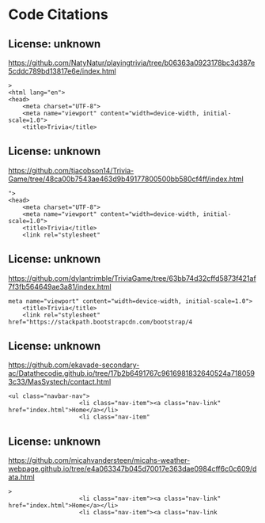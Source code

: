 # Code Citations

## License: unknown
https://github.com/NatyNatur/playingtrivia/tree/b06363a0923178bc3d387e5cddc789bd13817e6e/index.html

```
>
<html lang="en">
<head>
    <meta charset="UTF-8">
    <meta name="viewport" content="width=device-width, initial-scale=1.0">
    <title>Trivia</title>
```


## License: unknown
https://github.com/tjacobson14/Trivia-Game/tree/48ca00b7543ae463d9b49177800500bb580cf4ff/index.html

```
">
<head>
    <meta charset="UTF-8">
    <meta name="viewport" content="width=device-width, initial-scale=1.0">
    <title>Trivia</title>
    <link rel="stylesheet"
```


## License: unknown
https://github.com/dylantrimble/TriviaGame/tree/63bb74d32cffd5873f421af7f3fb564649ae3a81/index.html

```
meta name="viewport" content="width=device-width, initial-scale=1.0">
    <title>Trivia</title>
    <link rel="stylesheet" href="https://stackpath.bootstrapcdn.com/bootstrap/4
```


## License: unknown
https://github.com/ekavade-secondary-ac/Datathecodie.github.io/tree/17b2b6491767c9616981832640524a7180593c33/MasSystech/contact.html

```
<ul class="navbar-nav">
                    <li class="nav-item"><a class="nav-link" href="index.html">Home</a></li>
                    <li class="nav-item"
```


## License: unknown
https://github.com/micahvandersteen/micahs-weather-webpage.github.io/tree/e4a063347b045d70017e363dae0984cff6c0c609/data.html

```
>
                    <li class="nav-item"><a class="nav-link" href="index.html">Home</a></li>
                    <li class="nav-item"><a class="nav-link
```

